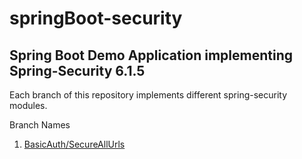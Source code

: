 # springBoot-security


## Spring Boot Demo Application implementing Spring-Security 6.1.5

Each branch of this repository implements different spring-security modules.

Branch Names
1. [BasicAuth/SecureAllUrls](https://github.com/gramesh87/springBoot-security/tree/BasicAuth/SecureAllUrls)